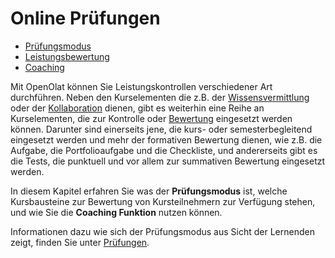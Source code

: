 # Online Prüfungen

* [Prüfungsmodus](Assessment_mode.de.md)
* [Leistungsbewertung](Performance_assessment.de.md)
* [Coaching](Coaching.de.md)

Mit OpenOlat können Sie Leistungskontrollen verschiedener Art durchführen. Neben den Kurselementen die z.B. der [Wissensvermittlung](../course_elements/Knowledge_Transfer.de.md) oder der
[Kollaboration](../course_elements/Communication_and_Collaboration.de.md) dienen, gibt es weiterhin eine Reihe an Kurselementen, die zur Kontrolle oder [Bewertung](../course_elements/Assessment.de.md) eingesetzt werden können. Darunter sind einerseits jene, die kurs- oder semesterbegleitend eingesetzt werden und mehr der formativen Bewertung dienen, wie z.B. die Aufgabe, die Portfolioaufgabe und die Checkliste, und andererseits gibt es die Tests, die punktuell und vor allem zur summativen Bewertung eingesetzt werden.

In diesem Kapitel erfahren Sie was der **Prüfungsmodus** ist, welche Kursbausteine zur Bewertung von Kursteilnehmern zur Verfügung stehen, und wie Sie die **Coaching Funktion** nutzen können.

Informationen dazu wie sich der Prüfungsmodus aus Sicht der Lernenden zeigt, finden Sie unter
[Prüfungen](../learning_activities/Exams.de.md).
